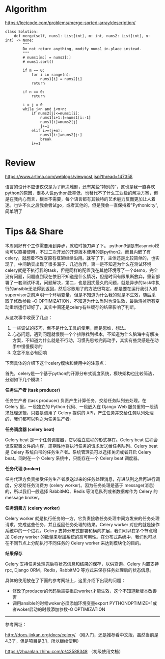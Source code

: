 # Algorithm

<https://leetcode.com/problems/merge-sorted-array/description/>



```python3
class Solution:
    def merge(self, nums1: List[int], m: int, nums2: List[int], n: int) -> None:
        """
        Do not return anything, modify nums1 in-place instead.
        """
        # nums1[m:] = nums2[:]
        # nums1.sort()

        if m == 0:
            for i in range(n):
                nums1[i] = nums2[i]
            return
        
        if n == 0:
            return 
               
        i = j = 0
        while j<n and i<m+n:
            if nums2[j]<=nums1[i]:
                nums1[i+1:]=nums1[i:-1]
                nums1[i]=nums2[j]
                j+=1
            elif i>=(j+m):
                nums1[i:]=nums2[j:]
                break
            i+=1
```



# Review

<https://www.artima.com/weblogs/viewpost.jsp?thread=147358>

语言的设计不应该仅仅是为了解决难题，还有某些“特别的”，这也是我一直喜欢python的原因，很多人说python效率低，也替代不了什么工业级的解决方案，但是在我内心而言，根本不需要，每个语言都有其独特的艺术魅力反而更加让人着迷。也许不久之后我会尝试go，或者其他的，但是我会一直保持着"Pythonicity", 简单明了





# Tips && Share

本周刚好有个工作需要用到异步，就临时操刀弄了下。 python3倒是有asyncio模块可以直接使用，不过二次开发的开源版本使用的是python2，而且内嵌了有celery，就想着不改变原有框架继续沿用。就写了下，主体还是比较简单的，也实现了，中间确实出现了很多漏子，几近放弃，第一是不知道为什么在测试环境celery就是不执行我的task，但是同样的配置我在其他环境写了一个demo，完全没有问题，问题直到现在依旧不知道是什么情况，但是时间有限果断放弃，重新部署了一套测试环境，问题解决，第二，也是困扰最久的问题，就是异步的task中执行的ansible无法得到返回，然后谷歌用了的方法很笃定，都是要在运行我引入的supervisor之前声明一个环境变量，但是不知道为什么我的就是不生效，随后采取了修改参数 -O OPTIMIZATION，不知道为什么当时也没生效，最后清掉所有变动重新运行却好了，其实中间还是celery有些缓存的结果影响了判断。

从这次事中收获了几点：

1. 一些调试的技巧，倒不是什么工具的使用，而是思维，想法。
2.  心态问题，遇到问题就慢慢一个个排除找到根本，不知道为什么脑海中有解决方案，不知道为什么就是不行动，习惯先思考完再动手，其实有些灵感是在动手中慢慢摸寻的
3. 念念不忘必有回响



下面具体的介绍下这个celery模块和使用中的注意点：

首先，celery是一个基于python的开源分布式调度系统，模块架构也比较简洁，分别如下几个模块：

**任务生产者 (task producer)**

任务生产者 (task producer) 负责产生计算任务，交给任务队列去处理。在 Celery 里，一段独立的 Python 代码、一段嵌入在 Django Web 服务里的一段请求处理逻辑，只要是调用了 Celery 提供的 API，产生任务并交给任务队列处理的，我们都可以称之为任务生产者。

**任务调度器 (celery beat)**

Celery beat 是一个任务调度器，它以独立进程的形式存在。Celery beat 进程会读取配置文件的内容，周期性地将执行任务的请求发送给任务队列。Celery beat 是 Celery 系统自带的任务生产者。系统管理员可以选择关闭或者开启 Celery beat。同时在一个 Celery 系统中，只能存在一个 Celery beat 调度器。

**任务代理 (broker)**

任务代理方负责接受任务生产者发送过来的任务处理消息，存进队列之后再进行调度，分发给任务消费方 (celery worker)。因为任务处理是基于 message(消息) 的，所以我们一般选择 RabbitMQ、Redis 等消息队列或者数据库作为 Celery 的 message broker。

**任务消费方 (celery worker)**

Celery worker 就是执行任务的一方，它负责接收任务处理中间方发来的任务处理请求，完成这些任务，并且返回任务处理的结果。Celery worker 对应的就是操作系统中的一个进程。Celery 支持分布式部署和横向扩展，我们可以在多个节点增加 Celery worker 的数量来增加系统的高可用性。在分布式系统中，我们也可以在不同节点上分配执行不同任务的 Celery worker 来达到模块化的目的。

**结果保存**

Celery 支持任务处理完后将状态信息和结果的保存，以供查询。Celery 内置支持 rpc, Django ORM，Redis，RabbitMQ 等方式来保存任务处理后的状态信息。



具体的使用放在了下面的参考网址上，这里介绍下出现的问题：

- 修改了producer的代码后需要重启worker才能生效，这个不知道新版本改善否
- 调用ansible的时候woker必须添加环境变量export PYTHONOPTIMIZE=1或者woker启动的时候添加参数-O OPTIMIZATION



---

参考网址：

<http://docs.jinkan.org/docs/celery/> （刚入门，还是推荐看中文版，虽然当前是4.3了，但是项目是3.1，所以继续使用）

<https://zhuanlan.zhihu.com/p/43588348> （初级使用文档）